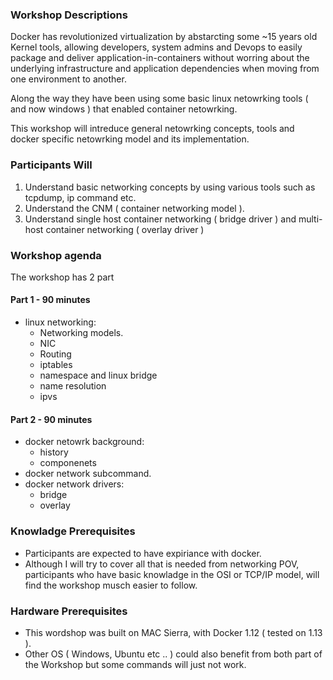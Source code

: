 ### Workshop Descriptions

Docker has revolutionized virtualization by abstarcting some ~15 years old Kernel tools, 
allowing developers, system admins and Devops to easily package and deliver application-in-containers 
without worring about the underlying infrastructure and application dependencies when moving from one environment to another.  

Along the way they have been using some basic linux netowrking tools ( and now windows ) that enabled container netowrking.

This workshop will intreduce general netowrking concepts, tools and docker specific netowrking model and its implementation.

### Participants Will

1. Understand basic networking concepts by using various tools such as tcpdump, ip command etc.
2. Understand the CNM ( container networking model ).
3. Understand single host container networking ( bridge driver ) and multi-host container networking ( overlay driver )

### Workshop agenda

The workshop has 2 part 

#### Part 1 - 90 minutes

- linux networking:
    - Networking models.
    - NIC
    - Routing
    - iptables
    - namespace and linux bridge
    - name resolution
    - ipvs

#### Part 2 - 90 minutes
- docker netowrk background:
    - history
    - componenets
- docker network subcommand. 
- docker network drivers:
    - bridge
    - overlay

### Knowladge Prerequisites
- Participants are expected to have expiriance with docker.
- Although I will try to cover all that is needed from networking POV, participants who have basic knowladge in the OSI or TCP/IP model, will find the workshop musch easier to follow.

### Hardware Prerequisites
- This wordshop was built on MAC Sierra, with Docker 1.12 ( tested on 1.13 ).
- Other OS ( Windows, Ubuntu etc .. ) could also benefit from both part of the Workshop but some commands will just not work. 
